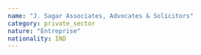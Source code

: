 ```yaml
---
name: "J. Sagar Associates, Advocates & Solicitors"
category: private_sector
nature: "Entreprise"
nationality: IND
---
```

    